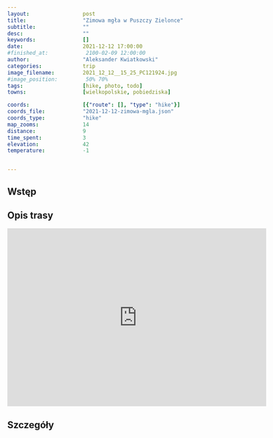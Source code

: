 ```yaml
---
layout:                 post
title:                  "Zimowa mgła w Puszczy Zielonce"
subtitle:               ""
desc:                   ""
keywords:               []
date:                   2021-12-12 17:00:00
#finished_at:            2100-02-09 12:00:00
author:                 "Aleksander Kwiatkowski"
categories:             trip
image_filename:         2021_12_12__15_25_PC121924.jpg
#image_position:         50% 70%
tags:                   [hike, photo, todo]
towns:                  [wielkopolskie, pobiedziska]

coords:                 [{"route": [], "type": "hike"}]
coords_file:            "2021-12-12-zimowa-mgla.json"
coords_type:            "hike"
map_zooms:              14
distance:               9
time_spent:             3
elevation:              42
temperature:            -1


---
```



## Wstęp

## Opis trasy

<iframe height='405' width='590' frameborder='0' allowtransparency='true' scrolling='no' src='https://www.strava.com/activities/6386206265/embed/8ddc44f7567801c217f061b3ff07ce53c7497bc8'></iframe>

## Szczegóły
